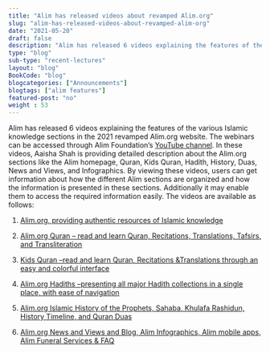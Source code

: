 ```yaml
--- 
title: "Alim has released videos about revamped Alim.org" 
slug: "alim-has-released-videos-about-revamped-alim-org"
date: "2021-05-20" 
draft: false 
description: "Alim has released 6 videos explaining the features of the various Islamic knowledge sections in the 2021 revamped Alim.org website." 
type: "blog"
sub-type: "recent-lectures" 
layout: "blog" 
BookCode: "blog"
blogcategories: ["Announcements"]
blogtags: ["alim features"]
featured-post: "no"
weight : 53 
---  
```

Alim has released 6 videos explaining the features of the various Islamic knowledge sections in the 
2021 revamped Alim.org website. The webinars can be accessed through Alim Foundation’s 
[YouTube channel](https://www.youtube.com/channel/UCIO9DrXm-myDFACoS7zYC9g).
In these videos, Aaisha Shah is providing detailed description about the Alim.org 
sections like the Alim homepage, Quran, Kids Quran, Hadith, History, Duas, News and Views, 
and Infographics. By viewing these videos, users can get information about 
how the different Alim sections are organized and how the information is presented in 
these sections. Additionally it may enable them to access the required information easily. 
The videos are available as follows: 

1. [Alim.org, providing authentic resources of Islamic knowledge](https://www.youtube.com/watch?v=D6r_Fkf1AvM) 

2. [Alim.org Quran – read and learn Quran, Recitations, Translations, 
Tafsirs, and Transliteration](https://www.youtube.com/watch?v=AG-3K1i_2ew)  

3. [Kids Quran –read and learn Quran, Recitations &Translations through an easy 
and colorful interface](https://www.youtube.com/watch?v=QlGLYjL_s-I)

4. [Alim.org Hadiths –presenting all major Hadith collections in a single place, 
with ease of navigation](https://www.youtube.com/watch?v=mHRVbOoJ-xg)

5. [Alim.org Islamic History of the Prophets, Sahaba, Khulafa Rashidun, 
History Timeline, and Quran Duas](https://www.youtube.com/watch?v=uoUYkgFrJMk)

6. [Alim.org News and Views and Blog, Alim Infographics, Alim mobile apps, 
Alim Funeral Services & FAQ](https://www.youtube.com/watch?v=FPUGqAgkYFk) 
